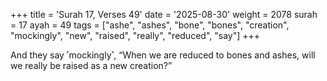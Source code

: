 +++
title = 'Surah 17, Verses 49'
date = '2025-08-30'
weight = 2078
surah = 17
ayah = 49
tags = ["ashe", "ashes", "bone", "bones", "creation", "mockingly", "new", "raised", "really", "reduced", "say"]
+++

And they say ˹mockingly˺, “When we are reduced to bones and ashes, will we really be raised as a new creation?”